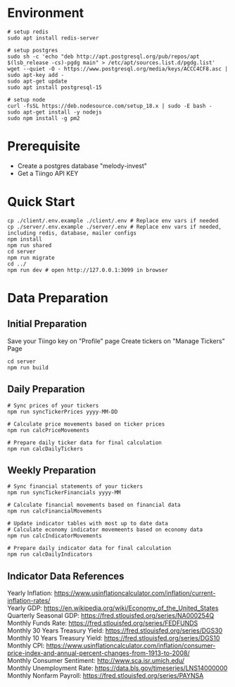 # Environment
```
# setup redis
sudo apt install redis-server

# setup postgres
sudo sh -c 'echo "deb http://apt.postgresql.org/pub/repos/apt $(lsb_release -cs)-pgdg main" > /etc/apt/sources.list.d/pgdg.list'
wget --quiet -O - https://www.postgresql.org/media/keys/ACCC4CF8.asc | sudo apt-key add -
sudo apt-get update
sudo apt install postgresql-15

# setup node
curl -fsSL https://deb.nodesource.com/setup_18.x | sudo -E bash -
sudo apt-get install -y nodejs
sudo npm install -g pm2
```

# Prerequisite
- Create a postgres database "melody-invest"
- Get a Tiingo API KEY

# Quick Start
```
cp ./client/.env.example ./client/.env # Replace env vars if needed
cp ./server/.env.example ./server/.env # Replace env vars if needed, including redis, database, mailer configs
npm install
npm run shared
cd server
npm run migrate
cd ../
npm run dev # open http://127.0.0.1:3099 in browser
```

# Data Preparation
## Initial Preparation
Save your Tiingo key on "Profile" page
Create tickers on "Manage Tickers" Page
```
cd server
npm run build
```

## Daily Preparation
```
# Sync prices of your tickers
npm run syncTickerPrices yyyy-MM-DD

# Calculate price movements based on ticker prices
npm run calcPriceMovements

# Prepare daily ticker data for final calculation
npm run calcDailyTickers
```

## Weekly Preparation
```
# Sync financial statements of your tickers
npm run syncTickerFinancials yyyy-MM

# Calculate financial movements based on financial data
npm run calcFinancialMovements

# Update indicator tables with most up to date data
# Calculate economy indicator movemeents based on economy data
npm run calcIndicatorMovements

# Prepare daily indicator data for final calculation
npm run calcDailyIndicators
```

## Indicator Data References
Yearly Inflation: https://www.usinflationcalculator.com/inflation/current-inflation-rates/  
Yearly GDP: https://en.wikipedia.org/wiki/Economy_of_the_United_States  
Quarterly Seasonal GDP: https://fred.stlouisfed.org/series/NA000254Q  
Monthly Funds Rate: https://fred.stlouisfed.org/series/FEDFUNDS  
Monthly 30 Years Treasury Yield: https://fred.stlouisfed.org/series/DGS30  
Monthly 10 Years Treasury Yield: https://fred.stlouisfed.org/series/DGS10  
Monthly CPI: https://www.usinflationcalculator.com/inflation/consumer-price-index-and-annual-percent-changes-from-1913-to-2008/  
Monthly Consumer Sentiment: http://www.sca.isr.umich.edu/  
Monthly Unemployment Rate: https://data.bls.gov/timeseries/LNS14000000  
Monthly Nonfarm Payroll: https://fred.stlouisfed.org/series/PAYNSA  
